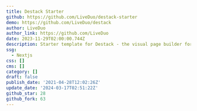 ```yaml
---
title: Destack Starter
github: https://github.com/LiveDuo/destack-starter
demo: https://github.com/LiveDuo/destack
author: LiveDuo
author_link: https://github.com/LiveDuo
date: 2023-11-29T02:00:00.744Z
description: Starter template for Destack - the visual page builder for Next.js.
ssg:
  - Nextjs
css: []
cms: []
category: []
draft: false
publish_date: '2021-04-28T12:02:26Z'
update_date: '2024-03-17T02:51:22Z'
github_star: 28
github_fork: 63
---
```

